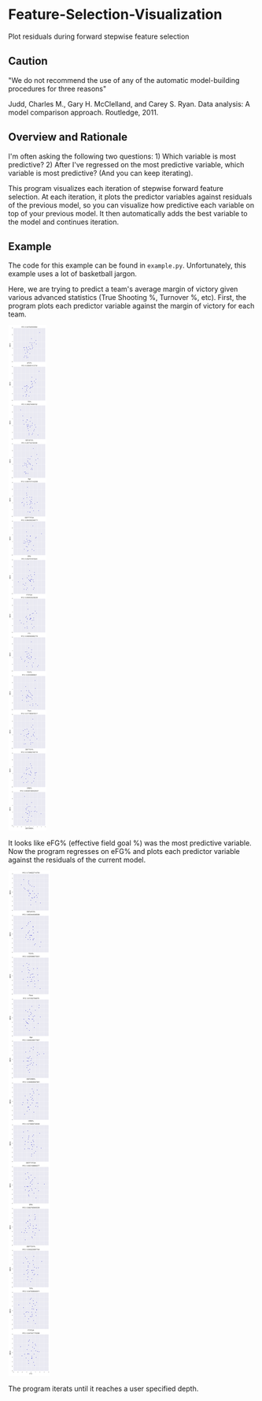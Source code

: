 # Feature-Selection-Visualization
Plot residuals during forward stepwise feature selection

## Caution

"We do not recommend the use of any of the automatic model-building procedures for three reasons"

Judd, Charles M., Gary H. McClelland, and Carey S. Ryan. Data analysis: A model comparison approach. Routledge, 2011.

## Overview and Rationale

I'm often asking the following two questions: 1) Which variable is most predictive?  2) After I've regressed on the most predictive variable, which variable is most predictive? (And you can keep iterating).

This program visualizes each iteration of stepwise forward feature selection.  At each iteration, it plots the predictor variables against residuals of the previous model, so you can visualize how predictive each variable on top of your previous model.  It then automatically adds the best variable to the model and continues iteration.

## Example

The code for this example can be found in `example.py`. Unfortunately, this example uses a lot of basketball jargon.

Here, we are trying to predict a team's average margin of victory given various advanced statistics (True Shooting %, Turnover %, etc).  First, the program plots each predictor variable against the margin of victory for each team.

![eFG](plots/1_.png)

It looks like eFG% (effective field goal %) was the most predictive variable.  Now the program regresses on eFG% and plots each predictor variable against the residuals of the current model.  

![2eFG](plots/2_eFG%25.png)

The program iterats until it reaches a user specified depth.
